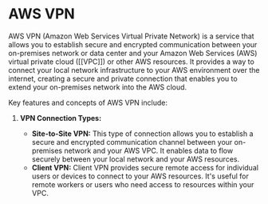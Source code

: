 # AWS VPN

AWS VPN (Amazon Web Services Virtual Private Network) is a service that allows you to establish secure and encrypted communication between your on-premises network or data center and your Amazon Web Services (AWS) virtual private cloud ([[VPC]]) or other AWS resources. It provides a way to connect your local network infrastructure to your AWS environment over the internet, creating a secure and private connection that enables you to extend your on-premises network into the AWS cloud.

Key features and concepts of AWS VPN include:

1. **VPN Connection Types:**
    
    - **Site-to-Site VPN:** This type of connection allows you to establish a secure and encrypted communication channel between your on-premises network and your AWS VPC. It enables data to flow securely between your local network and your AWS resources.
    - **Client VPN:** Client VPN provides secure remote access for individual users or devices to connect to your AWS resources. It's useful for remote workers or users who need access to resources within your VPC.